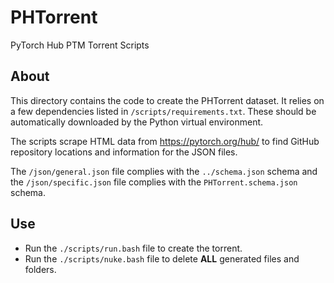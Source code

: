 # PHTorrent

PyTorch Hub PTM Torrent Scripts

## About

This directory contains the code to create the PHTorrent dataset. It relies on a
few dependencies listed in `/scripts/requirements.txt`. These should be
automatically downloaded by the Python virtual environment.

The scripts scrape HTML data from https://pytorch.org/hub/ to find GitHub
repository locations and information for the JSON files.

The `/json/general.json` file complies with the `../schema.json` schema and the
`/json/specific.json` file complies with the `PHTorrent.schema.json` schema.

## Use

- Run the `./scripts/run.bash` file to create the torrent.
- Run the `./scripts/nuke.bash` file to delete **ALL** generated files and
  folders.
